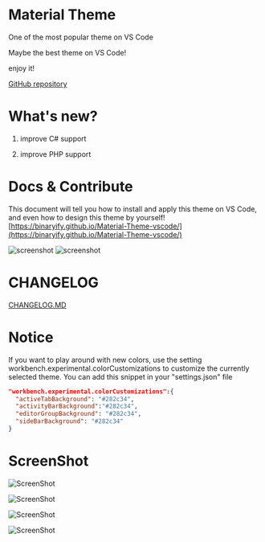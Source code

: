 # Material Theme
One of the most popular theme on VS Code  

Maybe the best theme on VS Code! 

enjoy it!

[GitHub repository](https://github.com/Binaryify/Material-Theme-vscode)

# What's new?
1. improve C# support  

2. improve PHP support  

# Docs & Contribute  
This document will tell you how to install and apply this theme on VS Code, and even how to design this theme by yourself! 
[https://binaryify.github.io/Material-Theme-vscode/](https://binaryify.github.io/Material-Theme-vscode/)

![screenshot](https://raw.githubusercontent.com/Binaryify/Material-Theme-vscode/master/static/docs.png) 
![screenshot](https://raw.githubusercontent.com/Binaryify/Material-Theme-vscode/master/static/screenshot12.png)

# CHANGELOG
[CHANGELOG.MD](CHANGELOG.md)

# Notice
If you want to play around with new colors, use the setting workbench.experimental.colorCustomizations to customize the currently selected theme.
You can add this snippet in your "settings.json" file   
```json
"workbench.experimental.colorCustomizations":{
  "activeTabBackground": "#282c34",
  "activityBarBackground":"#282c34",
  "editorGroupBackground": "#282c34",
  "sideBarBackground": "#282c34"
}
```

# ScreenShot
![ScreenShot](https://raw.githubusercontent.com/Binaryify/Material-Theme-vscode/master/static/screenshot1.png)

![ScreenShot](https://raw.githubusercontent.com/Binaryify/Material-Theme-vscode/master/static/screenshot2.png)

![ScreenShot](https://raw.githubusercontent.com/Binaryify/Material-Theme-vscode/master/static/js.png)

![ScreenShot](https://raw.githubusercontent.com/Binaryify/Material-Theme-vscode/master/static/cpp.png)